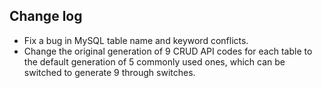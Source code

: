 ## Change log

- Fix a bug in MySQL table name and keyword conflicts.
- Change the original generation of 9 CRUD API codes for each table to the default generation of 5 commonly used ones, which can be switched to generate 9 through switches.
